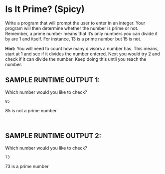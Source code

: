 # Is It Prime? (Spicy)  

Write a program that will prompt the user to enter in an integer. Your program will then determine whether the number is prime or not. Remember, a prime number means that it’s only numbers you can divide it by are 1 and itself. For instance, 13 is a prime number but 15 is not.

**Hint:** You will need to count how many divisors a number has. This means, start at 1 and see if it divides the number entered. Next you would try 2 and check if it can divide the number. Keep doing this until you reach the number. 

## SAMPLE RUNTIME OUTPUT 1:

Which number would you like to check?

  ```85```
  
85 is not a prime number

<br>

## SAMPLE RUNTIME OUTPUT 2:

Which number would you like to check?

  ```73```
  
73 is a prime number
